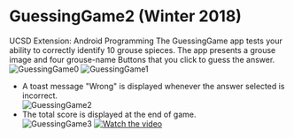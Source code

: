 # GuessingGame2 (Winter 2018)
UCSD Extension: Android Programming
The GuessingGame app tests your ability to correctly identify 10 grouse spieces. The app presents a grouse image and four grouse-name Buttons that you click to guess the answer.\
          ![GuessingGame0](https://i.imgur.com/XJlpnLN.jpg)    ![GuessingGame1](https://i.imgur.com/lhGZ9YJ.jpg)
- A toast message "Wrong" is displayed whenever the answer selected is incorrect.\
          ![GuessingGame2](https://i.imgur.com/flA2IuV.jpg)
- The total score is displayed at the end of game.\
          ![GuessingGame3](https://i.imgur.com/wFOwPnW.jpg)
[![Watch the video](https://i.imgur.com/NiCLb42.jpg)](https://youtu.be/sXvbCZZePo4)
